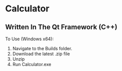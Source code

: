 # Calculator
## Written In The Qt Framework (C++)
 To Use (Windows x64):
 1. Navigate to the Builds folder.
 2. Download the latest .zip file
 3. Unzip
 4. Run Calculator.exe
